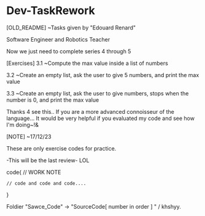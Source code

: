 # Dev-TaskRework
[OLD_README] ~Tasks given by "Edouard Renard"

Software Engineer and Robotics Teacher

Now we just need to complete series 4 through 5

[Exercises] 3.1 ~Compute the max value inside a list of numbers

3.2 ~Create an empty list, ask the user to give 5 numbers, and print the max value 

3.3 ~Create an empty list, ask the user to give numbers, stops when the number is 0, and print the max value

Thanks 4 see this.. If you are a more advanced connoisseur of the language... It would be very helpful if you evaluated my code and see how I'm doing~!&

[NOTE] ~17/12/23

These are only exercise codes for practice.

-This will be the last review- LOL

code{
    // WORK NOTE 

    // code and code and code....
}

Foldier "Sawce_Code" -> "SourceCode[ number in order ] "   / khshyy.
